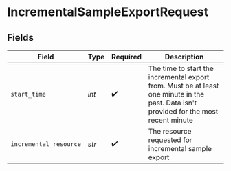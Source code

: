# IncrementalSampleExportRequest


## Fields

| Field                                                                                                                                  | Type                                                                                                                                   | Required                                                                                                                               | Description                                                                                                                            |
| -------------------------------------------------------------------------------------------------------------------------------------- | -------------------------------------------------------------------------------------------------------------------------------------- | -------------------------------------------------------------------------------------------------------------------------------------- | -------------------------------------------------------------------------------------------------------------------------------------- |
| `start_time`                                                                                                                           | *int*                                                                                                                                  | :heavy_check_mark:                                                                                                                     | The time to start the incremental export from. Must be at least one minute in the past. Data isn't provided for the most recent minute |
| `incremental_resource`                                                                                                                 | *str*                                                                                                                                  | :heavy_check_mark:                                                                                                                     | The resource requested for incremental sample export                                                                                   |